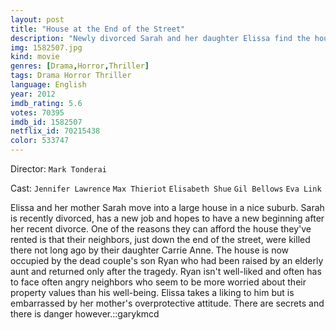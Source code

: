 ```yaml
---
layout: post
title: "House at the End of the Street"
description: "Newly divorced Sarah and her daughter Elissa find the house of their dreams in a small, upscale, rural town. But when startling and unexplainable events begin to happen, Sarah and Elissa learn the town is in the shadows of a chilling secret..."
img: 1582507.jpg
kind: movie
genres: [Drama,Horror,Thriller]
tags: Drama Horror Thriller 
language: English
year: 2012
imdb_rating: 5.6
votes: 70395
imdb_id: 1582507
netflix_id: 70215438
color: 533747
---
```

Director: `Mark Tonderai`  

Cast: `Jennifer Lawrence` `Max Thieriot` `Elisabeth Shue` `Gil Bellows` `Eva Link` 

Elissa and her mother Sarah move into a large house in a nice suburb. Sarah is recently divorced, has a new job and hopes to have a new beginning after her recent divorce. One of the reasons they can afford the house they've rented is that their neighbors, just down the end of the street, were killed there not long ago by their daughter Carrie Anne. The house is now occupied by the dead couple's son Ryan who had been raised by an elderly aunt and returned only after the tragedy. Ryan isn't well-liked and often has to face often angry neighbors who seem to be more worried about their property values than his well-being. Elissa takes a liking to him but is embarrassed by her mother's overprotective attitude. There are secrets and there is danger however.::garykmcd